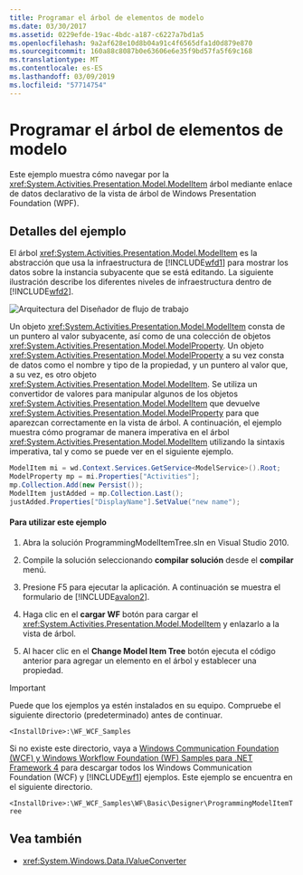 ```yaml
---
title: Programar el árbol de elementos de modelo
ms.date: 03/30/2017
ms.assetid: 0229efde-19ac-4bdc-a187-c6227a7bd1a5
ms.openlocfilehash: 9a2af628e10d8b04a91c4f6565dfa1d0d879e870
ms.sourcegitcommit: 160a88c8087b0e63606e6e35f9bd57fa5f69c168
ms.translationtype: MT
ms.contentlocale: es-ES
ms.lasthandoff: 03/09/2019
ms.locfileid: "57714754"
---
```

# <a name="programming-model-item-tree"></a>Programar el árbol de elementos de modelo
Este ejemplo muestra cómo navegar por la <xref:System.Activities.Presentation.Model.ModelItem> árbol mediante enlace de datos declarativo de la vista de árbol de Windows Presentation Foundation (WPF).

## <a name="sample-details"></a>Detalles del ejemplo
 El árbol <xref:System.Activities.Presentation.Model.ModelItem> es la abstracción que usa la infraestructura de [!INCLUDE[wfd1](../../../../includes/wfd1-md.md)] para mostrar los datos sobre la instancia subyacente que se está editando. La siguiente ilustración describe los diferentes niveles de infraestructura dentro de [!INCLUDE[wfd2](../../../../includes/wfd2-md.md)].

 ![Arquitectura del Diseñador de flujo de trabajo](./media/workflowdesignerarch.JPG "WorkflowDesignerArch")

 Un objeto <xref:System.Activities.Presentation.Model.ModelItem> consta de un puntero al valor subyacente, así como de una colección de objetos <xref:System.Activities.Presentation.Model.ModelProperty>. Un objeto <xref:System.Activities.Presentation.Model.ModelProperty> a su vez consta de datos como el nombre y tipo de la propiedad, y un puntero al valor que, a su vez, es otro objeto <xref:System.Activities.Presentation.Model.ModelItem>. Se utiliza un convertidor de valores para manipular algunos de los objetos <xref:System.Activities.Presentation.Model.ModelItem> que devuelve <xref:System.Activities.Presentation.Model.ModelProperty> para que aparezcan correctamente en la vista de árbol. A continuación, el ejemplo muestra cómo programar de manera imperativa en el árbol <xref:System.Activities.Presentation.Model.ModelItem> utilizando la sintaxis imperativa, tal y como se puede ver en el siguiente ejemplo.

```csharp
ModelItem mi = wd.Context.Services.GetService<ModelService>().Root;
ModelProperty mp = mi.Properties["Activities"];
mp.Collection.Add(new Persist());
ModelItem justAdded = mp.Collection.Last();
justAdded.Properties["DisplayName"].SetValue("new name");
```

#### <a name="to-use-this-sample"></a>Para utilizar este ejemplo

1.  Abra la solución ProgrammingModelItemTree.sln en Visual Studio 2010.

2.  Compile la solución seleccionando **compilar solución** desde el **compilar** menú.

3.  Presione F5 para ejecutar la aplicación. A continuación se muestra el formulario de [!INCLUDE[avalon2](../../../../includes/avalon2-md.md)].

4.  Haga clic en el **cargar WF** botón para cargar el <xref:System.Activities.Presentation.Model.ModelItem> y enlazarlo a la vista de árbol.

5.  Al hacer clic en el **Change Model Item Tree** botón ejecuta el código anterior para agregar un elemento en el árbol y establecer una propiedad.

> [!IMPORTANT]
>  Puede que los ejemplos ya estén instalados en su equipo. Compruebe el siguiente directorio (predeterminado) antes de continuar.  
>   
>  `<InstallDrive>:\WF_WCF_Samples`  
>   
>  Si no existe este directorio, vaya a [Windows Communication Foundation (WCF) y Windows Workflow Foundation (WF) Samples para .NET Framework 4](https://go.microsoft.com/fwlink/?LinkId=150780) para descargar todos los Windows Communication Foundation (WCF) y [!INCLUDE[wf1](../../../../includes/wf1-md.md)] ejemplos. Este ejemplo se encuentra en el siguiente directorio.  
>   
>  `<InstallDrive>:\WF_WCF_Samples\WF\Basic\Designer\ProgrammingModelItemTree`  
  
## <a name="see-also"></a>Vea también
- <xref:System.Windows.Data.IValueConverter>
